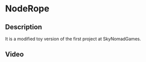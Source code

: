 # NodeRope

## Description

It is a modified toy version of the first project at SkyNomadGames.

## Video
